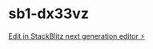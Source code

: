 # sb1-dx33vz

[Edit in StackBlitz next generation editor ⚡️](https://stackblitz.com/~/github.com/koderpanda/sb1-dx33vz)